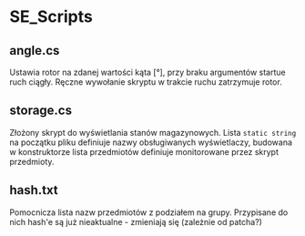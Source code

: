 # SE_Scripts

## angle.cs
Ustawia rotor na zdanej wartości kąta [°], przy braku argumentów startue ruch ciągły. Ręczne wywołanie skryptu w trakcie ruchu zatrzymuje rotor.

## storage.cs
Złożony skrypt do wyświetlania stanów magazynowych.
Lista `static string` na początku pliku definiuje nazwy obsługiwanych wyświetlaczy, budowana w konstruktorze lista przedmiotów definiuje monitorowane przez skrypt przedmioty.

## hash.txt 
Pomocnicza lista nazw przedmiotów z podziałem na grupy. Przypisane do nich hash'e są już nieaktualne - zmieniają się (zależnie od patcha?)
